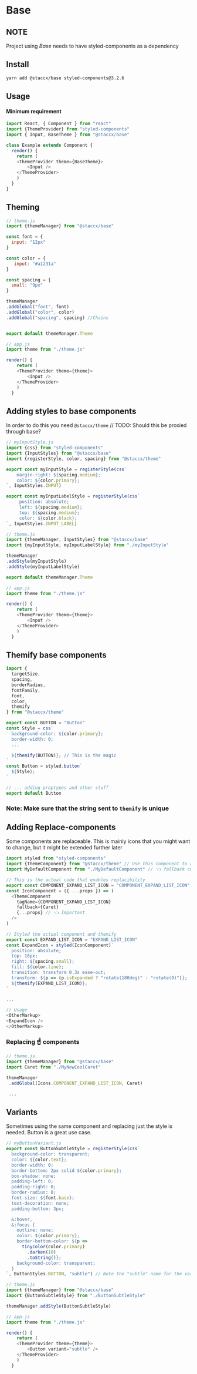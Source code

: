 # Base

## NOTE
Project using *Base* needs to have styled-components as a dependency

## Install

```bash
yarn add @staccx/base styled-components@3.2.6
```

## Usage

#### Minimum requirement
```javascript
import React, { Component } from "react"
import {ThemeProvider} from "styled-components"
import { Input, BaseTheme } from "@staccx/base"

class Example extends Component {
  render() {
    return ( 
    <ThemeProvider theme={BaseTheme}>
        <Input />
    </ThemeProvider>
    )
  }
}
```

## Theming

```javascript
// theme.js
import {themeManager} from "@staccx/base"

const font = {
  input: "12px"
}

const color = {
   input: "#a1231a"
}

const spacing = {
  small: "9px"
}

themeManager
.addGlobal("font", font)
.addGlobal("color", color)
.addGlobal("spacing", spacing) //Chains


export default themeManager.Theme
```

```javascript
// app.js
import theme from "./theme.js"

render() {
    return (
    <ThemeProvider theme={theme}>
        <Input />
    </ThemeProvider>
    )
  }

```

## Adding styles to base components
In order to do this you need `@staccx/theme` // TODO: Should this be proxied through base?

```javascript
// myInputStyle.js
import {css} from "styled-components"
import {InputStyles} from "@staccx/base"
import {registerStyle, color, spacing} from "@staccx/theme"

export const myInputStyle = registerStyle(css`
    margin-right: ${spacing.medium};
    color: ${color.primary};
`, InputStyles.INPUT)

export const myInputLabelStyle = registerStyle(css`
     position: absolute;
     left: ${spacing.medium};
     top: ${spacing.medium};
     color: ${color.black};
`, InputStyles.INPUT_LABEL)

```

```javascript
// theme.js
import {themeManager, InputStyles} from "@staccx/base"
import {myInputStyle, myInputLabelStyle} from "./myInputStyle"

themeManager
.addStyle(myInputStyle)
.addStyle(myInputLabelStyle)

export default themeManager.Theme
```

```javascript
// app.js
import theme from "./theme.js"

render() {
    return (
    <ThemeProvider theme={theme}>
        <Input />
    </ThemeProvider>
    )
  }

```

## Themify base components

```javascript
import {
  targetSize,
  spacing,
  borderRadius,
  fontFamily,
  font,
  color,
  themify
} from "@staccx/theme"

export const BUTTON = "Button"
const Style = css`
  background-color: ${color.primary};
  border-width: 0;
  ...

  ${themify(BUTTON)}; // This is the magic
`
const Button = styled.button`
  ${Style};
`

// ... adding proptypes and other stuff
export default Button
```

### Note: Make sure that the string sent to `themify` is unique

## Adding Replace-components
Some components are replaceable. This is mainly icons that you might want to change,
but it might be extended further later

```javascript
import styled from "styled-components"
import {ThemeComponent} from "@staccx/theme" // Use this component to achieve this
import MyDefaultComponent from "./MyDefaultComponent" // 👈 fallback component

// This is the actual code that enables replacibility
export const COMPONENT_EXPAND_LIST_ICON = "COMPONENT_EXPAND_LIST_ICON"
const IconComponent = ({ ...props }) => (
  <ThemeComponent
    tagName={COMPONENT_EXPAND_LIST_ICON}
    fallback={Caret}
    {...props} // 👈 Important
  />
)

// Styled the actual component and themify
export const EXPAND_LIST_ICON = "EXPAND_LIST_ICON"
const ExpandIcon = styled(IconComponent)`
  position: absolute;
  top: 16px;
  right: ${spacing.small};
  fill: ${color.line};
  transition: transform 0.3s ease-out;
  transform: ${p => (p.isExpanded ? "rotate(180deg)" : "rotate(0)")};
  ${themify(EXPAND_LIST_ICON)};
`

...

// Usage
<OtherMarkup>
<ExpandIcon />
</OtherMarkup>

```

### Replacing ☝️ components
```javascript
// theme.js
import {themeManager} from "@staccx/base"
import Caret from "./MyNewCoolCaret"

themeManager
 .addGlobal(Icons.COMPONENT_EXPAND_LIST_ICON, Caret)

 ...
```

## Variants
Sometimes using the same component and replacing just the style is needed.
Button is a great use case.

```javascript
// myButtonVariant.js
export const ButtonSubtleStyle = registerStyle(css`
  background-color: transparent;
  color: ${color.text};
  border-width: 0;
  border-bottom: 2px solid ${color.primary};
  box-shadow: none;
  padding-left: 0;
  padding-right: 0;
  border-radius: 0;
  font-size: ${font.base};
  text-decoration: none;
  padding-bottom: 3px;

  &:hover,
  &:focus {
    outline: none;
    color: ${color.primary};
    border-bottom-color: ${p =>
      tinycolor(color.primary)
        .darken(10)
        .toString()};
    background-color: transparent;
  }
`, ButtonStyles.BUTTON, "subtle") // Note the "subtle" name for the variant.

```

```javascript
// theme.js
import {themeManager} from "@staccx/base"
import {ButtonSubtleStyle} from "./ButtonSubtleStyle"

themeManager.addStyle(ButtonSubtleStyle)
```

```javascript
// app.js
import theme from "./theme.js"

render() {
    return (
    <ThemeProvider theme={theme}>
        <Button variant="subtle" />
    </ThemeProvider>
    )
  }

```


